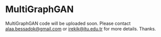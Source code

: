 # MultiGraphGAN
MultiGraphGAN code will be uploaded soon. Please contact alaa.bessadok@gmail.com or irekik@itu.edu.tr for more details. Thanks.
